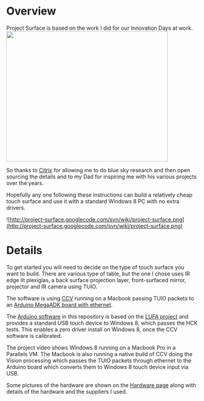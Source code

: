 # Overview #

Project Surface is based on the work I did for our Innovation Days at work.
<a href='http://www.youtube.com/watch?feature=player_embedded&v=2V5IyHYHS4w' target='_blank'><img src='http://img.youtube.com/vi/2V5IyHYHS4w/0.jpg' width='425' height=344 /></a>

So thanks to [Citrix](http://www.citrix.com) for allowing me to do blue sky research and then open sourcing the details and to my Dad for inspiring me with his various projects over the years.

Hopefully any one following these instructions can build a relatively cheap touch surface and use it with a standard Windows 8 PC with no extra drivers.

![http://project-surface.googlecode.com/svn/wiki/project-surface.png](http://project-surface.googlecode.com/svn/wiki/project-surface.png)

# Details #

To get started you will need to decide on the type of touch surface you want to build. There are various type of table, but the one I chose uses IR edge lit plexiglas, a back surface projection layer, front-surfaced mirror, projector and IR camera using TUIO.

The software is using [CCV](http://ccv.nuigroup.com/) running on a Macbook passing TUIO packets to an [Arduino MegaADK board with ethernet](http://www.arduino.cc/).

The [Arduino software](ArduinoSoftware.md) in this repository is based on the [LUFA project](http://www.fourwalledcubicle.com/LUFA.php) and provides a standard USB touch device to Windows 8, which passes the HCK tests.
This enables a zero driver install on Windows 8, once the CCV software is calibrated.

The project video shows Windows 8 running on a Macbook Pro in a Parallels VM. The Macbook is also running a native build of CCV doing the Vision processing which passes the TUIO packets through ethernet to the Arduino board which converts them to Windows 8 touch device input via USB.

Some pictures of the hardware are shown on the [Hardware page](Hardware.md) along with details of the hardware and the suppliers I used.